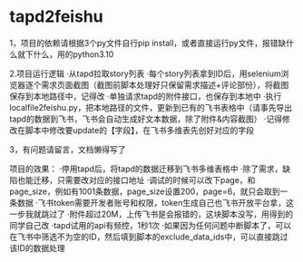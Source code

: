 # tapd2feishu
1，项目的依赖请根据3个py文件自行pip install，或者直接运行py文件，报错缺什么就下什么，用的python3.10

2.项目运行逻辑
·从tapd拉取story列表
·每个story列表拿到ID后，用selenium浏览器逐个需求页面截图（截图前脚本处理好只保留需求描述+评论部份），将截图保存到本地路径中，记得改
·单独请求tapd的附件接口，也保存到本地中
·执行localfile2feishu.py，把本地路径的文件，更新到已有的飞书表格中（请事先导出tapd的数据到飞书，飞书会自动生成好文本数据，除了附件&内容截图）
·记得修改在脚本中修改要update的【字段】，在飞书多维表先创好对应的字段

3，有问题请留言，文档懒得写了


项目的效果：
·停用tapd后，将tapd的数据迁移到飞书多维表格中
·除了需求，缺陷也能迁移，只需要改对应的接口地址
·调试的时候可以改下page，和page_size，例如有1001条数据，page_size设置200，page=6，就只会取到一条数据
·飞书token需要开发者账号和权限，token生成自己也飞书开放平台拿，这一步我就跳过了
·附件超过20M，上传飞书是会报错的，这块脚本没写，用得到的同学自己改
·tapd试用的api有频控，1秒1次
·如果因为任何问题中断脚本了，可以在飞书中筛选不为空的ID，然后填到脚本的exclude_data_ids中，可以直接跳过该ID的数据处理
